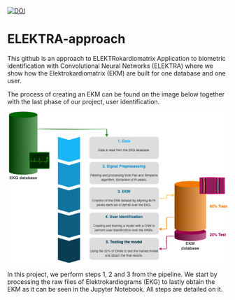 [![DOI](https://zenodo.org/badge/441451625.svg)](https://doi.org/10.5281/zenodo.14944670)

# ELEKTRA-approach
This github is an approach to ELEKTRokardiomatrix Application to biometric identification with Convolutional Neural Networks (ELEKTRA) where we show how the Elektrokardiomatrix (EKM) are built for one database and one user. 

The process of creating an EKM can be found on the image below together with the last phase of our project, user identification. 

![alt text](https://github.com/cfusterbarcelo/ELEKTRA-approach/blob/main/Pipeline.png)

In this project, we perform steps 1, 2 and 3 from the pipeline. We start by processing the raw files of Elektrokardiograms (EKG) to lastly obtain the EKM as it can be seen in the Jupyter Notebook. All steps are detailed on it. 

